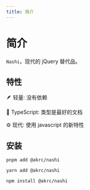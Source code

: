 ```yaml
---
title: 简介
---
```


# 简介

`Nashi`，现代的 jQuery 替代品。

## 特性

🪶 轻量: 没有依赖

💪 TypeScript: 类型是最好的文档

⚙️ 现代: 使用 javascript 的新特性

## 安装

<CodeGroup>
  <CodeGroupItem title="PNPM">

```bash:no-line-numbers
pnpm add @akrc/nashi
```

  </CodeGroupItem>

  <CodeGroupItem title="YARN">

```bash:no-line-numbers
yarn add @akrc/nashi
```

  </CodeGroupItem>
  <CodeGroupItem title="NPM">

```bash:no-line-numbers
npm install @akrc/nashi
```

  </CodeGroupItem>

</CodeGroup>

